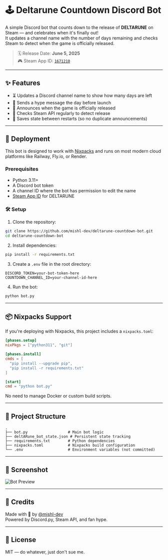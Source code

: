# 🕹️ Deltarune Countdown Discord Bot

A simple Discord bot that counts down to the release of **DELTARUNE** on Steam — and celebrates when it's finally out!  
It updates a channel name with the number of days remaining and checks Steam to detect when the game is officially released.

> 🗓 Release Date: **June 5, 2025**  
> 🎮 Steam App ID: [`1671210`](https://store.steampowered.com/app/1671210/DELTARUNE/)

---

## ✨ Features

- ⏳ Updates a Discord channel name to show how many days are left
- 📢 Sends a hype message the day before launch
- 🚨 Announces when the game is officially released
- 🔄 Checks Steam API regularly to detect release
- 💾 Saves state between restarts (so no duplicate announcements)

---

## 🚀 Deployment

This bot is designed to work with [Nixpacks](https://nixpacks.com/) and runs on most modern cloud platforms like Railway, Fly.io, or Render.

### Prerequisites

- Python 3.11+
- A Discord bot token
- A channel ID where the bot has permission to edit the name
- [Steam App ID](https://steamdb.info/app/1671210/) for DELTARUNE

### 🛠 Setup

1. Clone the repository:

```bash
git clone https://github.com/mishl-dev/deltarune-countdown-bot.git
cd deltarune-countdown-bot
```

2. Install dependencies:

```bash
pip install -r requirements.txt
```

3. Create a `.env` file in the root directory:

```env
DISCORD_TOKEN=your-bot-token-here
COUNTDOWN_CHANNEL_ID=your-channel-id-here
```

4. Run the bot:

```bash
python bot.py
```

---

## 📦 Nixpacks Support

If you're deploying with Nixpacks, this project includes a `nixpacks.toml`:

```toml
[phases.setup]
nixPkgs = ["python311", "git"]

[phases.install]
cmds = [
  "pip install --upgrade pip",
  "pip install -r requirements.txt"
]

[start]
cmd = "python bot.py"
```

No need to manage Docker or custom build scripts.

---

## 📁 Project Structure

```
.
├── bot.py                  # Main bot logic
├── deltARune_bot_state.json # Persistent state tracking
├── requirements.txt        # Python dependencies
├── nixpacks.toml           # Nixpacks build configuration
└── .env                    # Environment variables (not committed)
```

---

## 📸 Screenshot

![Bot Preview](https://github.com/user-attachments/assets/def537e5-f1be-4a6e-8db4-d9bcdf46038d)

---

## 🧠 Credits

Made with 💙 by [@mishl-dev](https://github.com/mishl-dev)  
Powered by Discord.py, Steam API, and fan hype.

---

## 📝 License

MIT — do whatever, just don't sue me.
